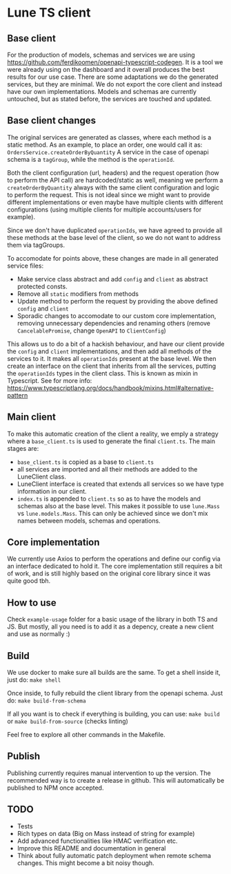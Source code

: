 # Lune TS client

## Base client

For the production of models, schemas and services we are using
https://github.com/ferdikoomen/openapi-typescript-codegen. It is a tool we were already using
on the dashboard and it overall produces the best results for our use case. There are some
adaptations we do the generated services, but they are minimal.
We do not export the core client and instead have our own implementations. Models and schemas
are currently untouched, but as stated before, the services are touched and updated.

## Base client changes

The original services are generated as classes, where each method is a static method.
As an example, to place an order, one would call it as: `OrdersService.createOrderByQuantity`
A service in the case of openapi schema is a `tagGroup`, while the method is the `operationId`.

Both the client configuration (url, headers) and the request operation (how to perform the
API call) are hardcoded/static as well, meaning we perform a `createOrderByQuantity` always
with the same client configuration and logic to perform the request. This is not ideal since
we might want to provide different implementations or even maybe have multiple clients with
different configurations (using multiple clients for multiple accounts/users for example).

Since we don't have duplicated `operationIds`, we have agreed to provide all these methods at
the base level of the client, so we do not want to address them via tagGroups.

To accomodate for points above, these changes are made in all generated service files:

- Make service class abstract and add `config` and `client` as abstract protected consts.
- Remove all `static` modifiers from methods
- Update method to perform the request by providing the above defined `config` and `client`
- Sporadic changes to accomodate to our custom core implementation, removing unnecessary
  dependencies and renaming others (remove `CancelablePromise`, change `OpenAPI` to `ClientConfig`)

This allows us to do a bit of a hackish behaviour, and have our client provide the `config` and
`client` implementations, and then add all methods of the services to it. It makes all
`operationIds` present at the base level. We then create an interface on the client that inherits
from all the services, putting the `operationIds` types in the client class. This is known as
mixin in Typescript.
See for more info: https://www.typescriptlang.org/docs/handbook/mixins.html#alternative-pattern

## Main client

To make this automatic creation of the client a reality, we emply a strategy where a `base_client.ts`
is used to generate the final `client.ts`. The main stages are:

- `base_client.ts` is copied as a base to `client.ts`
- all services are imported and all their methods are added to the LuneClient class.
- LuneClient interface is created that extends all services so we have type information in our client.
- `index.ts` is appended to `client.ts` so as to have the models and schemas also at the base level.
  This makes it possible to use `lune.Mass` vs `lune.models.Mass`. This can only be achieved since
  we don't mix names between models, schemas and operations.

## Core implementation

We currently use Axios to perform the operations and define our config via an interface dedicated to
hold it. The core implementation still requires a bit of work, and is still highly based on the
original core library since it was quite good tbh.

## How to use

Check `example-usage` folder for a basic usage of the library in both TS and JS. But mostly, all you
need is to add it as a depency, create a new client and use as normally :)

## Build

We use docker to make sure all builds are the same. To get a shell inside it, just do:
`make shell`

Once inside, to fully rebuild the client library from the openapi schema. Just do:
`make build-from-schema`

If all you want is to check if everything is building, you can use:
`make build`
or
`make build-from-source` (checks linting)

Feel free to explore all other commands in the Makefile.

## Publish

Publishing currently requires manual intervention to up the version. The recommended way is to create a release in github. This will automatically be published to NPM once accepted.

## TODO

- Tests
- Rich types on data (Big on Mass instead of string for example)
- Add advanced functionalities like HMAC verification etc.
- Improve this README and documentation in general
- Think about fully automatic patch deployment when remote schema changes. This might become a bit noisy though.
